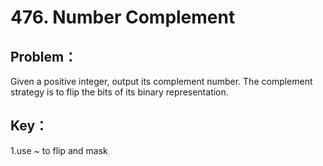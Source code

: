 # 476. Number Complement
## Problem：
Given a positive integer, output its complement number. The complement strategy is to flip the bits of its binary representation.

## Key：
1.use ~ to flip and mask
